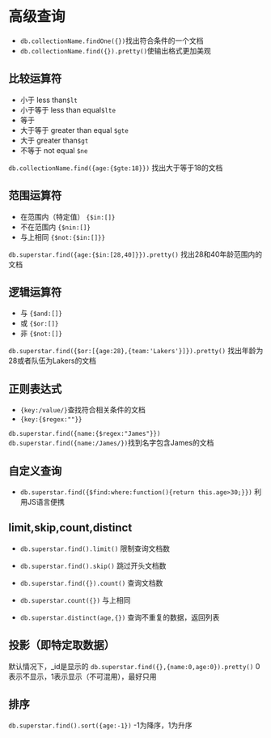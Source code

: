 # 高级查询

- `db.collectionName.findOne({})`找出符合条件的一个文档
- `db.collectionName.find({}).pretty()`使输出格式更加美观

## 比较运算符
- 小于 less than`$lt`
- 小于等于 less than equal`$lte`
- 等于
- 大于等于 greater than equal  `$gte`
- 大于 greater than`$gt`
- 不等于 not equal `$ne`

`db.collectionName.find({age:{$gte:18}})` 找出大于等于18的文档

## 范围运算符
- 在范围内（特定值） `{$in:[]}`
- 不在范围内 `{$nin:[]}`
- 与上相同 `{$not:{$in:[]}}`

`db.superstar.find({age:{$in:[28,40]}}).pretty()` 找出28和40年龄范围内的文档


## 逻辑运算符
- 与 `{$and:[]}`
- 或 `{$or:[]}`
- 非 `{$not:[]}`

`db.superstar.find({$or:[{age:28},{team:'Lakers'}]}).pretty()` 找出年龄为28或者队伍为Lakers的文档

## 正则表达式
- `{key:/value/}`查找符合相关条件的文档
- `{key:{$regex:""}}`

`db.superstar.find({name:{$regex:"James"}})`
`db.superstar.find({name:/James/})`找到名字包含James的文档

## 自定义查询
- `db.superstar.find({$find:where:function(){return this.age>30;}})` 利用JS语言便携


## limit,skip,count,distinct
- `db.superstar.find().limit()` 限制查询文档数

- `db.superstar.find().skip()` 跳过开头文档数

- `db.superstar.find({}).count()` 查询文档数

- `db.superstar.count({})` 与上相同

- `db.superstar.distinct(age,{})` 查询不重复的数据，返回列表


## 投影（即特定取数据）
默认情况下，_id是显示的
`db.superstar.find({},{name:0,age:0}).pretty()` 0表示不显示，1表示显示（不可混用），最好只用

## 排序
`db.superstar.find().sort({age:-1})` -1为降序，1为升序
